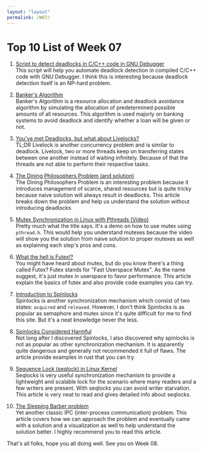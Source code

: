 ```yaml
---
layout: "layout"
permalink: /W07/
---
```


# Top 10 List of Week 07

1. [Script to detect deadlocks in C/C++ code in GNU Debugger](https://github.com/DamZiobro/gdb-automatic-deadlock-detector)<br>
This script will help you automate deadlock detection in compiled C/C++ code 
with GNU Debugger. I think this is interesting because deadlock detection itself
is an NP-hard problem. 

2. [Banker's Algorithm](https://rosettacode.org/wiki/Banker%27s_algorithm)<br>
Banker's Algorithm is a resource allocation and deadlock avoidance algorithm
by simulating the allocation of predetermined possible amounts of all resources.
This algorithm is used majorly on banking systems to avoid deadlock and identify
whether a loan will be given or not.

3. [You've met Deadlocks, but what about Livelocks?](https://www.guru99.com/what-is-livelock-example.html#1)<br>
TL;DR Livelock is another concurrency problem and is similar to deadlock. 
Livelock, two or more threads keep on transferring states between one another 
instead of waiting infinitely. Because of that the threads are not able to 
perform their respective tasks. 

4. [The Dining Philosophers Problem (and solution)](http://www.crockford.com/ec/dining.html)<br>
The Dining Philosophers Problem is an interesting problem because it introduces
management of scarce, shared resources but is quite tricky because naive
solution will always result in deadlocks. This article breaks down the problem
and help us understand the solution without introducing deadlocks.

5. [Mutex Synchronization in Linux with Pthreads (Video)](https://www.youtube.com/watch?v=GXXE42bkqQk)<br>
Pretty much what the title says. It's a demo on how to use mutex using 
`pthread.h`. This would help you understand mutexes because the video will show
you the solution from naive solution to proper mutexes as well as explaining
each step's pros and cons.

6. [What the hell is Futex!?](https://eli.thegreenplace.net/2018/basics-of-futexes/)<br>
You might have heard about mutex, but do you know there's a thing called Futex?
Futex stands for "Fast Userspace Mutex". As the name suggest, it's just mutex
in userspace to favor performance. This article explain the basics of futex and
also provide code examples you can try.

7. [Introduction to Spinlocks](https://0xax.gitbooks.io/linux-insides/content/SyncPrim/linux-sync-1.html)<br>
Spinlocks is another synchronization mechanism which consist of two states:
`acquired` and `released`. However, I don't think Spinlocks is as popular as
semaphore and mutex since it's quite difficult for me to find this site. But
it's a neat knowledge never the less.

8. [Spinlocks Considered Harmful](https://matklad.github.io/2020/01/02/spinlocks-considered-harmful.html)<br>
Not long after I discovered Spinlocks, I also discovered why spinlocks is not as
popular as other synchronization mechanism. It is apparently quite dangerous and
generally not recommended it full of flaws. The article provide examples in rust
that you can try.

9. [Sequence Lock (seqlock) in Linux Kernel](https://embetronicx.com/tutorials/linux/device-drivers/seqlock-in-linux-kernel/)<br>
Seqlocks is very useful synchronization mechanism to provide a lightweight and 
scalable lock for the scenario where many readers and a few writers are present.
With seqlocks you can avoid writer starvation. This article is very neat to read
and gives detailed info about seqlocks.

10. [The Sleeping Barber problem](http://lasdpc.icmc.usp.br/~ssc640/grad/ec2015/sleeping_barber)<br>
Yet another classic IPC (inter-process communication) problem. This article
covers how we can approach the problem and eventually came with a solution and a
visualization as well to help understand the solution better. I highly recommend
you to read this article.

That's all folks, hope you all doing well. See you on Week 08.

